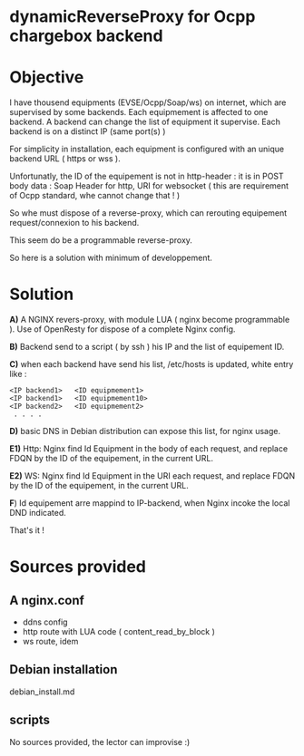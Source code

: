 # dynamicReverseProxy for Ocpp chargebox backend


Objective
========

I have thousend equipments (EVSE/Ocpp/Soap/ws) on internet, which are supervised by some backends.
Each equipmement is affected to one backend.
A backend can change the list of equipment it supervise.
Each backend is on a distinct IP (same port(s) )

For simplicity in installation, each equipment is configured with an unique backend URL ( https or wss ).

Unfortunatly, the ID of the equipement is not in http-header : it is in POST body data : Soap Header for http, URI for websocket
( this are requirement of Ocpp standard, whe cannot change that ! )

So whe must dispose of a reverse-proxy, which can rerouting equipement request/connexion to his backend.

This seem do be a programmable reverse-proxy.

So here is a solution with minimum of developpement.

Solution
========

**A)** A NGINX  revers-proxy, with module LUA (  nginx become programmable ). 
Use of OpenResty for dispose of a complete Nginx config.

**B)** Backend send to a script ( by ssh )  his IP and the list of equipement ID.

**C)** when each backend have send his list, /etc/hosts is updated, white entry like :

```
<IP backend1>   <ID equipmement1>
<IP backend1>   <ID equipmement10>
<IP backend2>   <ID equipmement2>
 . . . .  
```
**D)** basic DNS in Debian distribution can expose this list, for nginx usage.

**E1)** Http: Nginx find Id Equipment in the body of each request, and replace FDQN by the ID of the equipement, in the current URL.

**E2)** WS: Nginx find Id Equipment in the URI  each request, and replace FDQN by the ID of the equipement, in the current URL.

**F**) Id equipement arre mappind to IP-backend, when Nginx incoke the local DND indicated. 

That's it !


Sources provided
===============

A nginx.conf
-------------
* ddns config
* http route with LUA code ( content_read_by_block )
* ws route, idem

Debian installation
-------------------

debian_install.md

scripts
-------
No sources provided, the lector can improvise :)





